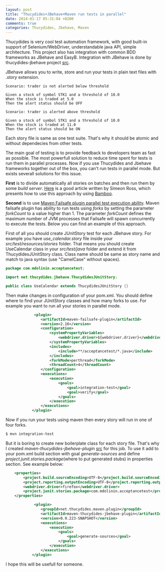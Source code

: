 ```yaml
---
layout: post
title: "Thucydides+JBehave+Maven run tests in parallel"
date: 2014-01-17 05:31:04 +0200
comments: true
categories: Thucydides, Jbehave, Maven
---
```

Thucydides is very cool test automation framework, with good built-in support of Selenium/WebDriver, understandable java API, simple architecture. This project also has integration with common BDD frameworks as JBehave and EasyB. Integration with JBehave is done by thucydides-jbehave project [src](https://github.com/thucydides-webtests/thucydides-jbehave).

JBehave allows you to write, store and run your tests in plain text files with *.story* extension.
``` gherkin
Scenario: trader is not alerted below threshold
 
Given a stock of symbol STK1 and a threshold of 10.0
When the stock is traded at 5.0
Then the alert status should be OFF
 
Scenario: trader is alerted above threshold
 
Given a stock of symbol STK1 and a threshold of 10.0
When the stock is traded at 11.0
Then the alert status should be ON
```
Each story file is same as one test suite. That's why it should be atomic and without dependecies from other tests.

The main goal of testing is to provide feedback to developers team as fast as possible. The most powerfull solution to reduce time spent for tests is run them in parallel processes. Now if you use Thucydides and Jbehave frameworks together out of the box, you can't run tests in parallel mode.
But exists severall solutions for this issue.
<!-- more -->
**First** is to divide automatically all stories on batches and then run them by some *build server*. [Here](http://wakaleo.com/index.php/blog/running-parallel-acceptance-tests-using-jbehave-thucydides-and-bamboo) is a good article written by Simeon Ross, which presents how to use this approach by using [Bamboo](https://www.atlassian.com/software/bamboo).

**Second** is to use [Maven Failsafe plugin parallel test execution ability](http://maven.apache.org/surefire/maven-failsafe-plugin/examples/fork-options-and-parallel-execution.html). Maven failsafe plugin has ability to run tests using *forks* by setting the parameter *forkCount* to a value higher than 1. The parameter *forkCount* defines the maximum number of JVM processes that Failsafe will spawn concurrently to execute the tests. Below you can find an example of this approach. 

First of all you should create JUnitStory test for each JBehave story. For example you have *use_calendar.story* file inside your *src/test/resources/stories* folder. That means you should create UseCalendar class in your *src/test/java* folder and extend it from ThucydidesJUnitStory class. Class name should be same as story name and match to java syntax (use "CamelCase" without spaces).
``` java
package com.mdolinin.acceptancetest;

import net.thucydides.jbehave.ThucydidesJUnitStory;

public class UseCalendar extends ThucydidesJUnitStory {}
```
Then make changes in configuration of your pom.xml. You should define where to find your JUnitStory classes and how many forks to use. For example you want to run all your stories in parallel mode. 
``` xml pom.xml
             <plugin>
                <artifactId>maven-failsafe-plugin</artifactId>
                <version>2.16</version>
                <configuration>
                    <systemPropertyVariables>
                        <webdriver.driver>${webdriver.driver}</webdriver.driver>
                    </systemPropertyVariables>
                    <includes>
                        <include>**/acceptancetest/*.java</include>
                    </includes>
                    <forkMode>perthread</forkMode>
                    <threadCount>4</threadCount>
                </configuration>
                <executions>
                    <execution>
                        <goals>
                            <goal>integration-test</goal>
                            <goal>verify</goal>
                        </goals>
                    </execution>
                </executions>
            </plugin>
```
Now if you run your tests using maven then every story will run in one of four forks. 
``` bash
$ mvn integration-test
```
But it is boring to create new boilerplate class for each story file. That's why I created *maven-thucydides-jbehave-plugin* [src](https://github.com/mdolinin/maven-thucydides-jbehave-plugin) for this job. To use it add to your pom.xml build section with goal *generate-sources* and define *project.junit.stories.package*(where to put generated stubs) in properties section. See example below:
```xml pom.xml
    <properties>
        <project.build.sourceEncoding>UTF-8</project.build.sourceEncoding>
        <project.reporting.outputEncoding>UTF-8</project.reporting.outputEncoding>
        <webdriver.driver>firefox</webdriver.driver>
        <project.junit.stories.package>com.mdolinin.acceptancetest</project.junit.stories.package>
    </properties>
```
```xml pom.xml
             <plugin>
                <groupId>net.thucydides.maven.plugin</groupId>
                <artifactId>maven-thucydides-jbehave-plugin</artifactId>
                <version>0.9.223-SNAPSHOT</version>
                <executions>
                    <execution>
                        <goals>
                            <goal>generate-sources</goal>
                        </goals>
                    </execution>
                </executions>
            </plugin>
```
I hope this will be usefull for someone.